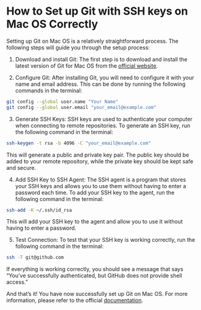 # How to Set up Git with SSH keys on Mac OS Correctly

Setting up Git on Mac OS is a relatively straightforward process. The following steps will guide you through the setup process:

1. Download and install Git: The first step is to download and install the latest version of Git for Mac OS from the [official website](https://git-scm.com/download/mac).

2. Configure Git: After installing Git, you will need to configure it with your name and email address. This can be done by running the following commands in the terminal:

```bash
git config --global user.name "Your Name"
git config --global user.email "your_email@example.com"
```

3. Generate SSH Keys: SSH keys are used to authenticate your computer when connecting to remote repositories. To generate an SSH key, run the following command in the terminal:

```bash
ssh-keygen -t rsa -b 4096 -C "your_email@example.com"
```

This will generate a public and private key pair. The public key should be added to your remote repository, while the private key should be kept safe and secure.

4. Add SSH Key to SSH Agent: The SSH agent is a program that stores your SSH keys and allows you to use them without having to enter a password each time. To add your SSH key to the agent, run the following command in the terminal:

```bash
ssh-add -K ~/.ssh/id_rsa
```

This will add your SSH key to the agent and allow you to use it without having to enter a password.

5. Test Connection: To test that your SSH key is working correctly, run the following command in the terminal:

```bash
ssh -T git@github.com
```

If everything is working correctly, you should see a message that says “You’ve successfully authenticated, but GitHub does not provide shell access.”

And that’s it! You have now successfully set up Git on Mac OS. For more information, please refer to the official [documentation](https://git-scm.com/book/en/v2/Getting-Started-Installing-Git).
